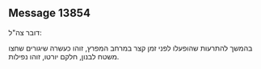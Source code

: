 ## Message 13854

דובר צה"ל:

בהמשך להתרעות שהופעלו לפני זמן קצר במרחב המפרץ, זוהו כעשרה שיגורים שחצו משטח לבנון, חלקם יורטו, זוהו נפילות.

